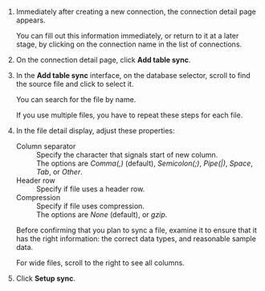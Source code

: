 1. Immediately after creating a new connection, the connection detail page appears.

   You can fill out this information immediately, or return to it at a later stage, by clicking on the connection name in the list of connections.

2. On the connection detail page, click **Add table sync**.

3. In the **Add table sync** interface, on the database selector, scroll to find the source file and click to select it.

   You can search for the file by name.

   If you use multiple files, you have to repeat these steps for each file.

4. In the file detail display, adjust these properties:

   <dl id="file-parse-sync-properties">
     <dlentry id="file-parse-sync-properties-delimiter">
       <dt>Column separator</dt>
       <dd>Specify the character that signals start of new column.
      <br/>The options are <em>Comma(,)</em> (default), <em>Semicolon(;)</em>, <em>Pipe(|)</em>, <em>Space</em>, <em>Tab</em>, or <em>Other</em>.</dd></dlentry>
     <dlentry id="file-parse-sync-properties-header-row">
     <dt>Header row</dt>
     <dd>Specify if file uses a header row.</dd></dlentry>
     <dlentry id="file-parse-sync-properties-copmpression">
     <dt>Compression</dt>
     <dd>Specify if file uses compression.
        <br/>The options are <em>None</em> (default), or <em>gzip</em>.</dd></dlentry></dl>    

   Before confirming that you plan to sync a file, examine it to ensure that it has the right information: the correct data types, and reasonable sample data.

   For wide files, scroll to the right to see all columns.

5. Click **Setup sync**.   
